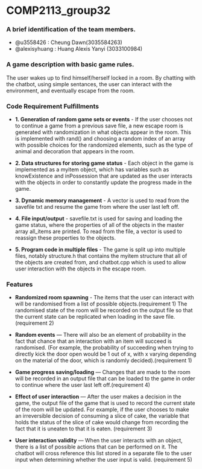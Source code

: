 # COMP2113_group32

### A brief identification of the team members.

- @u3558426 : Cheung Dawn(3035584263)
- @alexisyhuang : Huang Alexis Yanyi (3033100984)

### A game description with basic game rules.
The user wakes up to find himself/herself locked in a room. By chatting with the chatbot, using simple sentances, the user can interact with the environment, and eventually escape from the room.

### Code Requirement Fulfillments
- **1. Generation of random game sets or events** - If the user chooses not to continue a game from a previous save file, a new escape room is generated with randomization in what objects appear in the room. This is implemented with rand() and choosing a random index of an array with possible choices for the randomized elements, such as the type of animal and decoration that appears in the room.

- **2. Data structures for storing game status** - Each object in the game is implemented as a myitem object, which has variables such as knowExistence and inPossession that are updated as the user interacts with the objects in order to constantly update the progress made in the game. 

- **3. Dynamic memory management** - A vector is used to read from the savefile txt and resume the game from where the user last left off.

- **4. File input/output** - savefile.txt is used for saving and loading the game status, where the properties of all of the objects in the master array all_items are printed. To read from the file, a vector is used to reassign these properties to the objects.

- **5. Program code in multiple files** - The game is split up into multiple files, notably structure.h that contains the myitem structure that all of the objects are created from, and chatbot.cpp which is used to allow user interaction with the objects in the escape room.

### Features
- **Randomized room spawning** - The items that the user can interact with will be randomised from a list of possible objects.(requirement 1) The randomised state of the room will be recorded on the output file so that the current state can be replicated when loading in the save file. (requirement 2)

- **Random events** — There will also be an element of probability in the fact that chance that an interaction with an item will succeed is randomised. (For example, the probability of succeeding when trying to directly kick the door open would be 1 out of x, with x varying depending on the material of the door, which is randomly decided).(requirement 1)

- **Game progress saving/loading** — Changes that are made to the room will be recorded in an output file that can be loaded to the game in order to continue where the user last left off.(requirement 4)

- **Effect of user interaction** — After the user makes a decision in the game, the output file of the game that is used to record the current state of the room will be updated. For example, if the user chooses to make an irreversible decision of consuming a slice of cake, the variable that holds the status of the slice of cake would change from recording the fact that it is uneaten to that it is eaten. (requirement 3)

- **User interaction validity** — When the user interacts with an object, there is a list of possible actions that can be performed on it. The chatbot will cross reference this list stored in a separate file to the user input when determining whether the user input is valid. (requirement 5)
